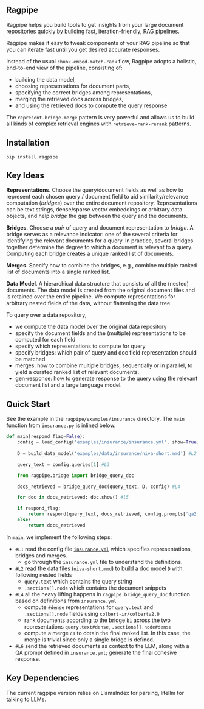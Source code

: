 
## Ragpipe

Ragpipe helps you build tools to get insights from your large document repositories quickly by building fast, iteration-friendly, RAG pipelines.

Ragpipe makes it easy to tweak components of your RAG pipeline so that you can iterate fast until you get desired accurate responses.

Instead of the usual `chunk-embed-match-rank` flow, Ragpipe adopts a holistic, end-to-end view of the pipeline, consisting of:

- building the data model, 
- choosing representations for document parts, 
- specifying the correct bridges among representations, 
- merging the retrieved docs across bridges,
- and using the retrieved docs to compute the query response

The `represent-bridge-merge` pattern is very powerful and allows us to build all kinds of complex retrieval engines with `retrieve-rank-rerank` patterns.

## Installation

```
pip install ragpipe
```

## Key Ideas

**Representations**. Choose the query/document fields as well as how to represent each chosen query / document field to aid similarity/relevance computation (*bridges*) over the entire document repository. Representations can be text strings, dense/sparse vector embeddings or arbitrary data objects, and help *bridge* the gap between the query and the documents.

**Bridges**. Choose a *pair* of query and document representation to *bridge*. A bridge serves as a relevance indicator: one of the several criteria for identifying the relevant documents for a query. In practice, several bridges together determine the degree to which a document is relevant to a query. Computing each bridge creates a unique ranked list of documents.

**Merges**. Specify how to combine the bridges, e.g., combine multiple ranked list of documents into a single ranked list.

**Data Model**. A hierarchical data structure that consists of all the (nested) documents. The data model is created from the original document files and is retained over the entire pipeline. We compute representations for arbitrary nested fields of the data, without flattening the data tree.

To query over a data repository, 

- we compute the data model over the original data repository 
- specify the document fields and the (multiple) representations to be computed for each field
- specify which representations to compute for query
- specify bridges: which pair of query and doc field representation should be matched
- merges: how to combine multiple bridges, sequentially or in parallel, to yield a curated ranked list of relevant documents.
- gen-response: how to generate response to the query using the relevant document list and a large language model.


## Quick Start

See the example in the `ragpipe/examples/insurance` directory. The `main` function from `insurance.py` is inlined below.

```python
def main(respond_flag=False):
    config = load_config('examples/insurance/insurance.yml', show=True) #L1
    
    D = build_data_model('examples/data/insurance/niva-short.mmd') #L2

    query_text = config.queries[1] #L3

    from ragpipe.bridge import bridge_query_doc

    docs_retrieved = bridge_query_doc(query_text, D, config) #L4

    for doc in docs_retrieved: doc.show() #l5

    if respond_flag:
        return respond(query_text, docs_retrieved, config.prompts['qa2']) #L6
    else:
        return docs_retrieved

```

In `main`, we implement the following steps:

- `#L1` read the config file [`insurance.yml`](https://github.com/ekshaks/ragpipe/examples/insurance/insurance.yml) which specifies representations, bridges and merges. 
    - go through the `insurance.yml` file to understand the definitions.
- `#L2` read the data files (`niva-short.mmd`) to build a doc model `D` with following nested fields 
    -  `query.text` which contains the query string 
    - `.sections[].node` which contains the document snippets
- `#L4` all the heavy lifting happens in `ragpipe.bridge_query_doc` function based on definitions from `insurance.yml`
    - compute `#dense` representations for `query.text` and `.sections[].node` fields using `colbert-ir/colbertv2.0`
    - rank documents according to the bridge `b1` across the two representations `query.text#dense`, `.sections[].node#dense`
    - compute a merge `c1` to obtain the final ranked list. In this case, the merge is trivial since only a single bridge is defined. 
- `#L6` send the retrieved documents as context to the LLM, along with a QA prompt defined in `insurance.yml`; generate the final cohesive response.

## Key Dependencies

The current ragpipe version relies on LlamaIndex for parsing, litellm for talking to LLMs.